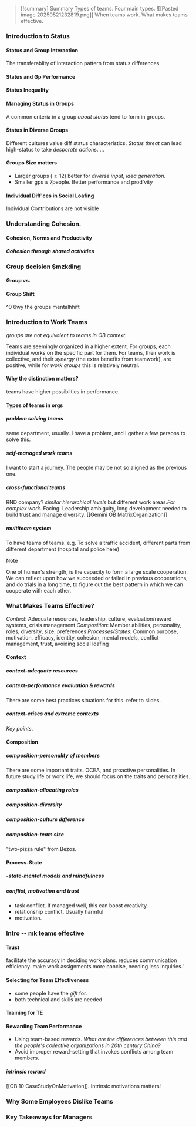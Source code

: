 
> [!summary] Summary
> Types of teams. Four main types.
> ![[Pasted image 20250521232819.png]]
> When teams work.
> What makes teams effective.


### Introduction to Status

#### Status and Group Interaction

The transferablity of interaction pattern from status differences.
#### Status and Gp Performance

#### Status Inequality

#### Managing Status in Groups

A common criteria in a group *about status* tend to form in groups.
#### Status in Diverse Groups

Different cultures value diff status characteristics.
*Status threat* can lead high-status to take *desperate actions*.
...
#### Groups Size matters

- Larger groups ($\geq 12$) better for *diverse input*, *idea generation*.
- Smaller gps $\leq$ 7people. Better performance and prod'vity

#### Individual Diff'ces in Social Loafing

Individual Contributions are not visible

### Understanding Cohesion.

#### Cohesion, Norms and Productivity

##### Cohesion through shared activities

### Group decision $mzkding

#### Group vs. 
#### Group Shift
^0 6wy the groups mentalhhift

### Introduction to Work Teams

*groups are not equivalent to teams in OB context*.

Teams are seemingly organized in a higher extent.
For groups, each individual works on the specific part for them.
For teams, their work is collective, and their *synergy* (the extra benefits from teamwork), are positive, while for *work groups* this is relatively neutral.

#### Why the distinction matters?

teams have higher possiblities in performance.

#### Types of teams in orgs

##### problem solving teams
same department, usually. I have a problem, and I gather a few persons to solve this.
##### self-managed work teams
I want to start a journey. The people may be not so aligned as the previous one. 
##### cross-functional teams
RND company? *similar hierarchical levels* but different work areas.*For complex work*. 
Facing: Leadership ambiguity, long development needed to build trust and manage diversity. [[Gemini OB MatrixOrganization]]

##### multiteam system
To have teams of teams. e.g. To solve a traffic accident, different parts from different department (hospital and police here)

> [!NOTE]
> One of human's strength, is the capacity to form a large scale cooperation.
> We can reflect upon how we succeeded or failed in previous cooperations, and do trials in a long time, to figure out the best pattern in which we can cooperate with each other.

### What Makes Teams Effective?
*Context*: Adequate resources, leadership, culture, evaluation/reward systems, crisis management
*Composition*: Member abilities, personality, roles, diversity, size, preferences
*Processes/States*: Common purpose, motivation, efficacy, identity, cohesion, mental models, conflict management, trust, avoiding social loafing
#### Context

##### context-adequate resources

##### context-performance evaluation & rewards
There are some best practices situations for this. refer to slides.
##### context-crises and extreme contexts
*Key points*. 
#### Composition
##### composition-personality of members
There are some important traits. OCEA, and proactive personalities.
In future study life or work life, we should focus on the traits and personalities.

##### composition-allocating roles
##### composition-diversity
##### composition-culture difference
##### composition-team size
"two-pizza rule" from Bezos.
#### Process-State

##### -state-mental models and mindfulness
##### conflict, motivation and trust
- task conflict. If managed well, this can boost creativity.
- relationship conflict. Usually harmful
- motivation.

### Intro -- mk teams effective

#### Trust

facilitate the accuracy in deciding work plans.
reduces communication efficiency.
make work assignments more concise, needing less inquiries.'

#### Selecting for Team Effectiveness
- some people have the *gift* for.
- both technical and skills are needed

#### Training for TE

#### Rewarding Team Performance
- Using team-based rewards. *What are the differences between this and the people's collective organizations in 20th century China?*
- Avoid improper reward-setting that invokes conflicts among team members.

##### intrinsic reward
[[OB 10 CaseStudyOnMotivation]]. Intrinsic motivations matters!

### Why Some Employees Dislike Teams

### Key Takeaways for Managers





















































